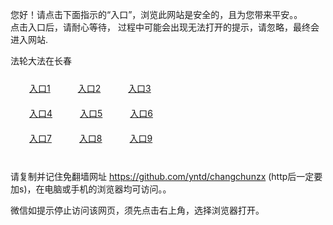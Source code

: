 您好！请点击下面指示的“入口”，浏览此网站是安全的，且为您带来平安。。 <br/>
点击入口后，请耐心等待， 过程中可能会出现无法打开的提示，请忽略，最终会进入网站. </br>

法轮大法在长春<br/>
<div style="padding:10px"><a style="margin:20px" target="_blank" href="https://dkh6pzjasxjxu.cloudfront.net/2Qpsp?ghzsello" id="ccLink1" rel="nofollow">入口1</a> <a target="_blank" style="margin:20px" href="https://dq2sjzh68iefn.cloudfront.net/2Qpsp?olegs" id="ccLink2" rel="nofollow">入口2</a> <a style="margin:20px" target="_blank" href="https://d3vtvq2of6bs45.cloudfront.net/2Qpsp?kixjrrgm" id="ccLink3" rel="nofollow">入口3</a></div>

<div style="padding:10px" ><a style="margin:20px" target="_blank" href="https://dkh6pzjasxjxu.cloudfront.net/2Qpsp?ghzsello" id="ccLink4" rel="nofollow">入口4</a> <a style="margin:20px" href="https://dq2sjzh68iefn.cloudfront.net/2Qpsp?olegs" target="_blank" id="ccLink5" rel="nofollow">入口5</a> <a style="margin:20px" href="https://d3vtvq2of6bs45.cloudfront.net/2Qpsp?kixjrrgm" target="_blank" id="ccLink6" rel="nofollow">入口6</a></div>

<div style="padding:10px"><a style="margin:20px" target="_blank" href="https://dkh6pzjasxjxu.cloudfront.net/2Qpsp?ghzsello" id="ccLink7" rel="nofollow">入口7</a> <a style="margin:20px" href="https://dq2sjzh68iefn.cloudfront.net/2Qpsp?olegs" target="_blank" id="ccLink8" rel="nofollow">入口8</a> <a style="margin:20px" target="_blank" href="https://d3vtvq2of6bs45.cloudfront.net/2Qpsp?kixjrrgm" id="ccLink9" rel="nofollow">入口9</a></div>

<br/>



请复制并记住免翻墙网址 https://github.com/yntd/changchunzx (http后一定要加s)，在电脑或手机的浏览器均可访问。。<br/>

微信如提示停止访问该网页，须先点击右上角，选择浏览器打开。
